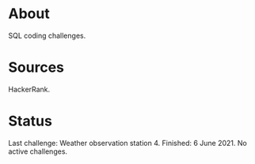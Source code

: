 # About
SQL coding challenges.

# Sources
HackerRank.

# Status
Last challenge: Weather observation station 4.
Finished: 6 June 2021.
No active challenges.
